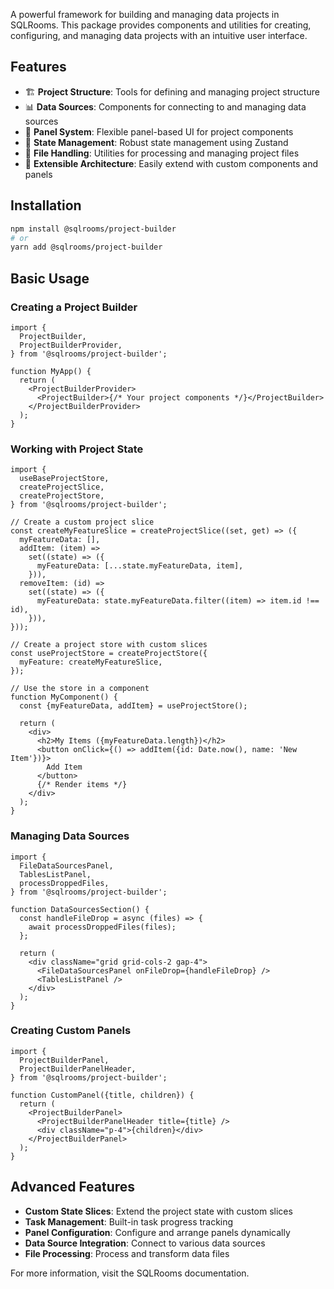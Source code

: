 A powerful framework for building and managing data projects in SQLRooms. This package provides components and utilities for creating, configuring, and managing data projects with an intuitive user interface.

## Features

- 🏗️ **Project Structure**: Tools for defining and managing project structure
- 📊 **Data Sources**: Components for connecting to and managing data sources
- 🧩 **Panel System**: Flexible panel-based UI for project components
- 🔄 **State Management**: Robust state management using Zustand
- 📁 **File Handling**: Utilities for processing and managing project files
- 🧰 **Extensible Architecture**: Easily extend with custom components and panels

## Installation

```bash
npm install @sqlrooms/project-builder
# or
yarn add @sqlrooms/project-builder
```

## Basic Usage

### Creating a Project Builder

```tsx
import {
  ProjectBuilder,
  ProjectBuilderProvider,
} from '@sqlrooms/project-builder';

function MyApp() {
  return (
    <ProjectBuilderProvider>
      <ProjectBuilder>{/* Your project components */}</ProjectBuilder>
    </ProjectBuilderProvider>
  );
}
```

### Working with Project State

```tsx
import {
  useBaseProjectStore,
  createProjectSlice,
  createProjectStore,
} from '@sqlrooms/project-builder';

// Create a custom project slice
const createMyFeatureSlice = createProjectSlice((set, get) => ({
  myFeatureData: [],
  addItem: (item) =>
    set((state) => ({
      myFeatureData: [...state.myFeatureData, item],
    })),
  removeItem: (id) =>
    set((state) => ({
      myFeatureData: state.myFeatureData.filter((item) => item.id !== id),
    })),
}));

// Create a project store with custom slices
const useProjectStore = createProjectStore({
  myFeature: createMyFeatureSlice,
});

// Use the store in a component
function MyComponent() {
  const {myFeatureData, addItem} = useProjectStore();

  return (
    <div>
      <h2>My Items ({myFeatureData.length})</h2>
      <button onClick={() => addItem({id: Date.now(), name: 'New Item'})}>
        Add Item
      </button>
      {/* Render items */}
    </div>
  );
}
```

### Managing Data Sources

```tsx
import {
  FileDataSourcesPanel,
  TablesListPanel,
  processDroppedFiles,
} from '@sqlrooms/project-builder';

function DataSourcesSection() {
  const handleFileDrop = async (files) => {
    await processDroppedFiles(files);
  };

  return (
    <div className="grid grid-cols-2 gap-4">
      <FileDataSourcesPanel onFileDrop={handleFileDrop} />
      <TablesListPanel />
    </div>
  );
}
```

### Creating Custom Panels

```tsx
import {
  ProjectBuilderPanel,
  ProjectBuilderPanelHeader,
} from '@sqlrooms/project-builder';

function CustomPanel({title, children}) {
  return (
    <ProjectBuilderPanel>
      <ProjectBuilderPanelHeader title={title} />
      <div className="p-4">{children}</div>
    </ProjectBuilderPanel>
  );
}
```

## Advanced Features

- **Custom State Slices**: Extend the project state with custom slices
- **Task Management**: Built-in task progress tracking
- **Panel Configuration**: Configure and arrange panels dynamically
- **Data Source Integration**: Connect to various data sources
- **File Processing**: Process and transform data files

For more information, visit the SQLRooms documentation.
